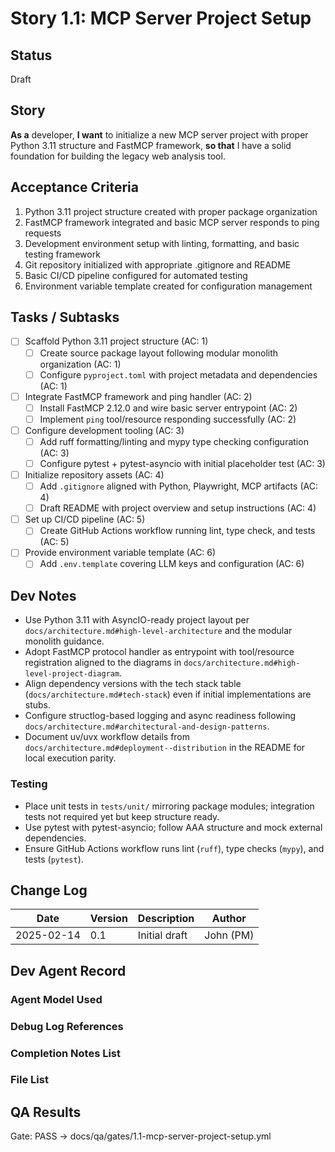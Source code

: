 # Story 1.1: MCP Server Project Setup

## Status
Draft

## Story
**As a** developer,
**I want** to initialize a new MCP server project with proper Python 3.11 structure and FastMCP framework,
**so that** I have a solid foundation for building the legacy web analysis tool.

## Acceptance Criteria
1. Python 3.11 project structure created with proper package organization
2. FastMCP framework integrated and basic MCP server responds to ping requests
3. Development environment setup with linting, formatting, and basic testing framework
4. Git repository initialized with appropriate .gitignore and README
5. Basic CI/CD pipeline configured for automated testing
6. Environment variable template created for configuration management

## Tasks / Subtasks
- [ ] Scaffold Python 3.11 project structure (AC: 1)
  - [ ] Create source package layout following modular monolith organization (AC: 1)
  - [ ] Configure `pyproject.toml` with project metadata and dependencies (AC: 1)
- [ ] Integrate FastMCP framework and ping handler (AC: 2)
  - [ ] Install FastMCP 2.12.0 and wire basic server entrypoint (AC: 2)
  - [ ] Implement `ping` tool/resource responding successfully (AC: 2)
- [ ] Configure development tooling (AC: 3)
  - [ ] Add ruff formatting/linting and mypy type checking configuration (AC: 3)
  - [ ] Configure pytest + pytest-asyncio with initial placeholder test (AC: 3)
- [ ] Initialize repository assets (AC: 4)
  - [ ] Add `.gitignore` aligned with Python, Playwright, MCP artifacts (AC: 4)
  - [ ] Draft README with project overview and setup instructions (AC: 4)
- [ ] Set up CI/CD pipeline (AC: 5)
  - [ ] Create GitHub Actions workflow running lint, type check, and tests (AC: 5)
- [ ] Provide environment variable template (AC: 6)
  - [ ] Add `.env.template` covering LLM keys and configuration (AC: 6)

## Dev Notes
- Use Python 3.11 with AsyncIO-ready project layout per `docs/architecture.md#high-level-architecture` and the modular monolith guidance.
- Adopt FastMCP protocol handler as entrypoint with tool/resource registration aligned to the diagrams in `docs/architecture.md#high-level-project-diagram`.
- Align dependency versions with the tech stack table (`docs/architecture.md#tech-stack`) even if initial implementations are stubs.
- Configure structlog-based logging and async readiness following `docs/architecture.md#architectural-and-design-patterns`.
- Document uv/uvx workflow details from `docs/architecture.md#deployment--distribution` in the README for local execution parity.

### Testing
- Place unit tests in `tests/unit/` mirroring package modules; integration tests not required yet but keep structure ready.
- Use pytest with pytest-asyncio; follow AAA structure and mock external dependencies.
- Ensure GitHub Actions workflow runs lint (`ruff`), type checks (`mypy`), and tests (`pytest`).

## Change Log
| Date | Version | Description | Author |
|------|---------|-------------|--------|
| 2025-02-14 | 0.1 | Initial draft | John (PM) |

## Dev Agent Record

### Agent Model Used

### Debug Log References

### Completion Notes List

### File List

## QA Results

Gate: PASS → docs/qa/gates/1.1-mcp-server-project-setup.yml
